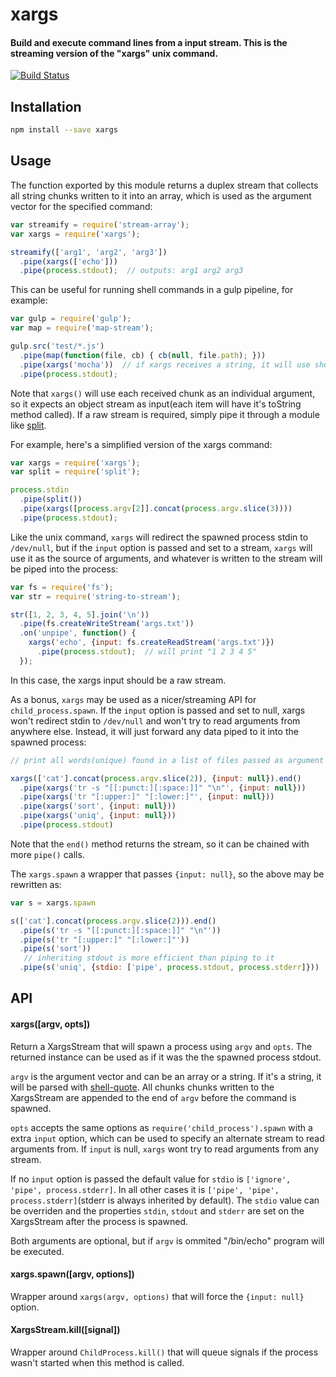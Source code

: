 # xargs

#### Build and execute command lines from a input stream. This is the streaming version of the "xargs" unix command.

[![Build Status](https://travis-ci.org/tarruda/node-xargs.png)](https://travis-ci.org/tarruda/node-xargs)
<br>


## Installation

```sh
npm install --save xargs
```

## Usage

The function exported by this module returns a duplex stream that collects all
string chunks written to it into an array, which is used as the argument vector
for the specified command:

```js
var streamify = require('stream-array');
var xargs = require('xargs');

streamify(['arg1', 'arg2', 'arg3'])
  .pipe(xargs(['echo']))
  .pipe(process.stdout);  // outputs: arg1 arg2 arg3
```

This can be useful for running shell commands in a gulp pipeline, for example:

```js
var gulp = require('gulp');
var map = require('map-stream');

gulp.src('test/*.js')
  .pipe(map(function(file, cb) { cb(null, file.path); }))
  .pipe(xargs('mocha'))  // if xargs receives a string, it will use shell-quote to parse it into an argument vector for child_process.spawn.
  .pipe(process.stdout);
```

Note that `xargs()` will use each received chunk as an individual argument, so
it expects an object stream as input(each item will have it's toString method
called). If a raw stream is required, simply pipe it through a module like
[split](https://github.com/dominictarr/split).

For example, here's a simplified version of the xargs command:

```js
var xargs = require('xargs');
var split = require('split');

process.stdin
  .pipe(split())
  .pipe(xargs([process.argv[2]].concat(process.argv.slice(3))))
  .pipe(process.stdout);
```

Like the unix command, `xargs` will redirect the spawned process stdin to
`/dev/null`, but if the `input` option is passed and set to a stream, `xargs` will
use it as the source of arguments, and whatever is written to the stream will be
piped into the process:


```js
var fs = require('fs');
var str = require('string-to-stream');

str([1, 2, 3, 4, 5].join('\n'))
  .pipe(fs.createWriteStream('args.txt'))
  .on('unpipe', function() {
    xargs('echo', {input: fs.createReadStream('args.txt')})
      .pipe(process.stdout);  // will print "1 2 3 4 5"
  });
```

In this case, the xargs input should be a raw stream.

As a bonus, `xargs` may be used as a nicer/streaming API for
`child_process.spawn`. If the `input` option is passed and set to null, xargs
won't redirect stdin to `/dev/null` and won't try to read arguments from anywhere
else. Instead, it will just forward any data piped to it into the spawned
process:

```js
// print all words(unique) found in a list of files passed as argument

xargs(['cat'].concat(process.argv.slice(2)), {input: null}).end()
  .pipe(xargs('tr -s "[[:punct:][:space:]]" "\n"', {input: null}))
  .pipe(xargs('tr "[:upper:]" "[:lower:]"', {input: null}))
  .pipe(xargs('sort', {input: null}))
  .pipe(xargs('uniq', {input: null}))
  .pipe(process.stdout)
```

Note that the `end()` method returns the stream, so it can be chained with more
`pipe()` calls.

The `xargs.spawn` a wrapper that passes `{input: null}`, so the above may be
rewritten as:

```js
var s = xargs.spawn

s(['cat'].concat(process.argv.slice(2))).end()
  .pipe(s('tr -s "[[:punct:][:space:]]" "\n"'))
  .pipe(s('tr "[:upper:]" "[:lower:]"'))
  .pipe(s('sort'))
   // inheriting stdout is more efficient than piping to it
  .pipe(s('uniq', {stdio: ['pipe', process.stdout, process.stderr]}))
```


## API

#### xargs([argv, opts])

Return a XargsStream that will spawn a process using `argv` and `opts`. The
returned instance can be used as if it was the the spawned process stdout.

`argv` is the argument vector and can be an array or a string. If it's a string,
it will be parsed with
[shell-quote](https://github.com/substack/node-shell-quote).  All chunks chunks
written to the XargsStream are appended to the end of `argv` before the command
is spawned.

`opts` accepts the same options as `require('child_process').spawn` with a extra
`input` option, which can be used to specify an alternate stream to read
arguments from. If `input` is null, `xargs` wont try to read arguments from any
stream.

If no `input` option is passed the default value for `stdio` is `['ignore', 'pipe', process.stderr]`. In all other cases it is `['pipe', 'pipe',
process.stderr]`(stderr is always inherited by default).  The `stdio` value can
be overriden and the properties `stdin`, `stdout` and `stderr` are set on the
XargsStream after the process is spawned.

Both arguments are optional, but if `argv` is ommited "/bin/echo" program will be
executed.

#### xargs.spawn([argv, options])

Wrapper around `xargs(argv, options)` that will force the `{input: null}`
option.

#### XargsStream.kill([signal])

Wrapper around `ChildProcess.kill()` that will queue signals if the process
wasn't started when this method is called.


